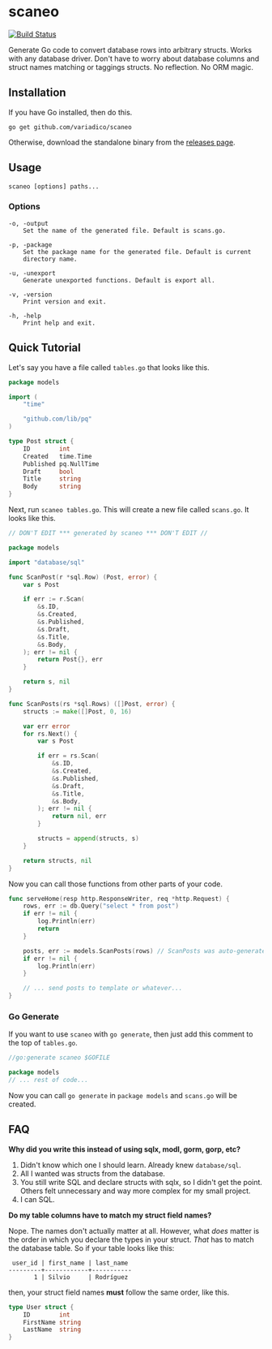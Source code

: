 # scaneo

[![Build Status](https://drone.io/github.com/variadico/scaneo/status.png)](https://drone.io/github.com/variadico/scaneo/latest)

Generate Go code to convert database rows into arbitrary structs.
Works with any database driver. Don't have to worry about database columns
and struct names matching or taggings structs. No reflection. No ORM magic.

## Installation
If you have Go installed, then do this.
```
go get github.com/variadico/scaneo
```

Otherwise, download the standalone binary from the
[releases page](https://github.com/variadico/scaneo/releases/latest).

## Usage
```
scaneo [options] paths...
```

### Options
```
-o, -output
    Set the name of the generated file. Default is scans.go.

-p, -package
    Set the package name for the generated file. Default is current
    directory name.

-u, -unexport
    Generate unexported functions. Default is export all.

-v, -version
    Print version and exit.

-h, -help
    Print help and exit.
```

## Quick Tutorial
Let's say you have a file called `tables.go` that looks like this.
```go
package models

import (
	"time"

	"github.com/lib/pq"
)

type Post struct {
	ID        int
	Created   time.Time
	Published pq.NullTime
	Draft     bool
	Title     string
	Body      string
}
```

Next, run `scaneo tables.go`. This will create a new file called `scans.go`.
It looks like this.

```go
// DON'T EDIT *** generated by scaneo *** DON'T EDIT //

package models

import "database/sql"

func ScanPost(r *sql.Row) (Post, error) {
	var s Post

	if err := r.Scan(
		&s.ID,
		&s.Created,
		&s.Published,
		&s.Draft,
		&s.Title,
		&s.Body,
	); err != nil {
		return Post{}, err
	}

	return s, nil
}

func ScanPosts(rs *sql.Rows) ([]Post, error) {
	structs := make([]Post, 0, 16)

	var err error
	for rs.Next() {
		var s Post

		if err = rs.Scan(
			&s.ID,
			&s.Created,
			&s.Published,
			&s.Draft,
			&s.Title,
			&s.Body,
		); err != nil {
			return nil, err
		}

		structs = append(structs, s)
	}

	return structs, nil
}
```

Now you can call those functions from other parts of your code.
```go
func serveHome(resp http.ResponseWriter, req *http.Request) {
	rows, err := db.Query("select * from post")
	if err != nil {
		log.Println(err)
		return
	}

	posts, err := models.ScanPosts(rows) // ScanPosts was auto-generated!
	if err != nil {
		log.Println(err)
	}

	// ... send posts to template or whatever...
}
```

### Go Generate
If you want to use `scaneo` with `go generate`, then just add this comment to
the top of `tables.go`.
```go
//go:generate scaneo $GOFILE

package models
// ... rest of code...
```

Now you can call `go generate` in `package models` and `scans.go` will be
created.

## FAQ
**Why did you write this instead of using sqlx, modl, gorm, gorp, etc?**

1. Didn't know which one I should learn. Already knew `database/sql`.
2. All I wanted was structs from the database.
3. You still write SQL and declare structs with sqlx, so I didn't get the
point. Others felt unnecessary and way more complex for my small project.
4. I can SQL.

**Do my table columns have to match my struct field names?**

Nope. The names don't actually matter at all. However, what *does* matter is
the order in which you declare the types in your struct. *That* has to match
the database table. So if your table looks like this:

```
 user_id | first_name | last_name
---------+------------+-----------
       1 | Silvio     | Rodríguez
```

then, your struct field names **must** follow the same order, like this.

```go
type User struct {
	ID        int
	FirstName string
	LastName  string
}
```
